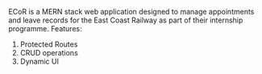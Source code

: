 ECoR is a MERN stack web application designed to manage appointments and leave records for the East Coast Railway as part of their internship programme.
Features:
1. Protected Routes
2. CRUD operations
3. Dynamic UI
